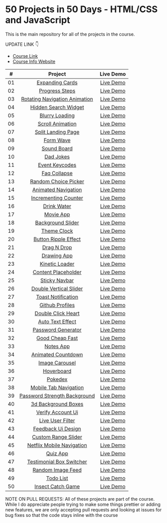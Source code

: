 # 50 Projects in 50 Days - HTML/CSS and JavaScript

This is the main repository for all of the projects in the course.

UPDATE LINK 👇

-   [Course Link](ADD_LINK_HERE)
-   [Course Info Website](https://50projects50days.com)

|  #  |                                                           Project                                                           |                                      Live Demo                                      |
| :-: | :-------------------------------------------------------------------------------------------------------------------------: | :---------------------------------------------------------------------------------: |
| 01  |               [Expanding Cards](https://github.com/bradtraversy/50projects50days/tree/master/expanding-cards)               |        [Live Demo](https://vanillawebprojects.com/projects/expanding-cards/)        |
| 02  |                [Progress Steps](https://github.com/bradtraversy/50projects50days/tree/master/progress-steps)                |        [Live Demo](https://vanillawebprojects.com/projects/progress-steps/)         |
| 03  | [Rotating Navigation Animation](https://github.com/bradtraversy/50projects50days/tree/master/rotating-navigation-animation) | [Live Demo](https://vanillawebprojects.com/projects/rotating-navigation-animation/) |
| 04  |          [Hidden Search Widget](https://github.com/bradtraversy/50projects50days/tree/master/hidden-search-widget)          |     [Live Demo](https://vanillawebprojects.com/projects/hidden-search-widget/)      |
| 05  |                [Blurry Loading](https://github.com/bradtraversy/50projects50days/tree/master/blurry-loading)                |        [Live Demo](https://vanillawebprojects.com/projects/blurry-loading/)         |
| 06  |              [Scroll Animation](https://github.com/bradtraversy/50projects50days/tree/master/scroll-animation)              |       [Live Demo](https://vanillawebprojects.com/projects/scroll-animation/)        |
| 07  |            [Split Landing Page](https://github.com/bradtraversy/50projects50days/tree/master/split-landing-page)            |      [Live Demo](https://vanillawebprojects.com/projects/split-landing-page/)       |
| 08  |                     [Form Wave](https://github.com/bradtraversy/50projects50days/tree/master/form-wave)                     |           [Live Demo](https://vanillawebprojects.com/projects/form-wave/)           |
| 09  |                   [Sound Board](https://github.com/bradtraversy/50projects50days/tree/master/sound-board)                   |          [Live Demo](https://vanillawebprojects.com/projects/sound-board/)          |
| 10  |                     [Dad Jokes](https://github.com/bradtraversy/50projects50days/tree/master/dad-jokes)                     |           [Live Demo](https://vanillawebprojects.com/projects/dad-jokes/)           |
| 11  |                [Event Keycodes](https://github.com/bradtraversy/50projects50days/tree/master/event-keycodes)                |        [Live Demo](https://vanillawebprojects.com/projects/event-keycodes/)         |
| 12  |                  [Faq Collapse](https://github.com/bradtraversy/50projects50days/tree/master/faq-collapse)                  |         [Live Demo](https://vanillawebprojects.com/projects/faq-collapse/)          |
| 13  |          [Random Choice Picker](https://github.com/bradtraversy/50projects50days/tree/master/random-choice-picker)          |     [Live Demo](https://vanillawebprojects.com/projects/random-choice-picker/)      |
| 14  |           [Animated Navigation](https://github.com/bradtraversy/50projects50days/tree/master/animated-navigation)           |      [Live Demo](https://vanillawebprojects.com/projects/animated-navigation/)      |
| 15  |          [Incrementing Counter](https://github.com/bradtraversy/50projects50days/tree/master/incrementing-counter)          |     [Live Demo](https://vanillawebprojects.com/projects/incrementing-counter/)      |
| 16  |                   [Drink Water](https://github.com/bradtraversy/50projects50days/tree/master/drink-water)                   |          [Live Demo](https://vanillawebprojects.com/projects/drink-water/)          |
| 17  |                     [Movie App](https://github.com/bradtraversy/50projects50days/tree/master/movie-app)                     |           [Live Demo](https://vanillawebprojects.com/projects/movie-app/)           |
| 18  |             [Background Slider](https://github.com/bradtraversy/50projects50days/tree/master/background-slider)             |       [Live Demo](https://vanillawebprojects.com/projects/background-slider/)       |
| 19  |                   [Theme Clock](https://github.com/bradtraversy/50projects50days/tree/master/theme-clock)                   |          [Live Demo](https://vanillawebprojects.com/projects/theme-clock/)          |
| 20  |          [Button Ripple Effect](https://github.com/bradtraversy/50projects50days/tree/master/button-ripple-effect)          |     [Live Demo](https://vanillawebprojects.com/projects/button-ripple-effect/)      |
| 21  |                   [Drag N Drop](https://github.com/bradtraversy/50projects50days/tree/master/drag-n-drop)                   |          [Live Demo](https://vanillawebprojects.com/projects/drag-n-drop/)          |
| 22  |                   [Drawing App](https://github.com/bradtraversy/50projects50days/tree/master/drawing-app)                   |          [Live Demo](https://vanillawebprojects.com/projects/drawing-app/)          |
| 23  |                [Kinetic Loader](https://github.com/bradtraversy/50projects50days/tree/master/kinetic-loader)                |        [Live Demo](https://vanillawebprojects.com/projects/kinetic-loader/)         |
| 24  |           [Content Placeholder](https://github.com/bradtraversy/50projects50days/tree/master/content-placeholder)           |      [Live Demo](https://vanillawebprojects.com/projects/content-placeholder/)      |
| 25  |                 [Sticky Navbar](https://github.com/bradtraversy/50projects50days/tree/master/sticky-navbar)                 |         [Live Demo](https://vanillawebprojects.com/projects/sticky-navbar/)         |
| 26  |        [Double Vertical Slider](https://github.com/bradtraversy/50projects50days/tree/master/double-vertical-slider)        |    [Live Demo](https://vanillawebprojects.com/projects/double-vertical-slider/)     |
| 27  |            [Toast Notification](https://github.com/bradtraversy/50projects50days/tree/master/toast-notification)            |      [Live Demo](https://vanillawebprojects.com/projects/toast-notification/)       |
| 28  |               [Github Profiles](https://github.com/bradtraversy/50projects50days/tree/master/github-profiles)               |        [Live Demo](https://vanillawebprojects.com/projects/github-profiles/)        |
| 29  |            [Double Click Heart](https://github.com/bradtraversy/50projects50days/tree/master/double-click-heart)            |      [Live Demo](https://vanillawebprojects.com/projects/double-click-heart/)       |
| 30  |              [Auto Text Effect](https://github.com/bradtraversy/50projects50days/tree/master/auto-text-effect)              |       [Live Demo](https://vanillawebprojects.com/projects/auto-text-effect/)        |
| 31  |            [Password Generator](https://github.com/bradtraversy/50projects50days/tree/master/password-generator)            |      [Live Demo](https://vanillawebprojects.com/projects/password-generator/)       |
| 32  |               [Good Cheap Fast](https://github.com/bradtraversy/50projects50days/tree/master/good-cheap-fast)               |        [Live Demo](https://vanillawebprojects.com/projects/good-cheap-fast/)        |
| 33  |                     [Notes App](https://github.com/bradtraversy/50projects50days/tree/master/notes-app)                     |           [Live Demo](https://vanillawebprojects.com/projects/notes-app/)           |
| 34  |            [Animated Countdown](https://github.com/bradtraversy/50projects50days/tree/master/animated-countdown)            |      [Live Demo](https://vanillawebprojects.com/projects/animated-countdown/)       |
| 35  |                [Image Carousel](https://github.com/bradtraversy/50projects50days/tree/master/image-carousel)                |        [Live Demo](https://vanillawebprojects.com/projects/image-carousel/)         |
| 36  |                    [Hoverboard](https://github.com/bradtraversy/50projects50days/tree/master/hoverboard)                    |          [Live Demo](https://vanillawebprojects.com/projects/hoverboard/)           |
| 37  |                       [Pokedex](https://github.com/bradtraversy/50projects50days/tree/master/pokedex)                       |            [Live Demo](https://vanillawebprojects.com/projects/pokedex/)            |
| 38  |         [Mobile Tab Navigation](https://github.com/bradtraversy/50projects50days/tree/master/mobile-tab-navigation)         |     [Live Demo](https://vanillawebprojects.com/projects/mobile-tab-navigation/)     |
| 39  |  [Password Strength Background](https://github.com/bradtraversy/50projects50days/tree/master/password-strength-background)  | [Live Demo](https://vanillawebprojects.com/projects/password-strength-background/)  |
| 40  |           [3d Background Boxes](https://github.com/bradtraversy/50projects50days/tree/master/3d-background-boxes)           |      [Live Demo](https://vanillawebprojects.com/projects/3d-background-boxes/)      |
| 41  |             [Verify Account Ui](https://github.com/bradtraversy/50projects50days/tree/master/verify-account-ui)             |       [Live Demo](https://vanillawebprojects.com/projects/verify-account-ui/)       |
| 42  |              [Live User Filter](https://github.com/bradtraversy/50projects50days/tree/master/live-user-filter)              |       [Live Demo](https://vanillawebprojects.com/projects/live-user-filter/)        |
| 43  |            [Feedback Ui Design](https://github.com/bradtraversy/50projects50days/tree/master/feedback-ui-design)            |      [Live Demo](https://vanillawebprojects.com/projects/feedback-ui-design/)       |
| 44  |           [Custom Range Slider](https://github.com/bradtraversy/50projects50days/tree/master/custom-range-slider)           |      [Live Demo](https://vanillawebprojects.com/projects/custom-range-slider/)      |
| 45  |     [Netflix Mobile Navigation](https://github.com/bradtraversy/50projects50days/tree/master/netflix-mobile-navigation)     |   [Live Demo](https://vanillawebprojects.com/projects/netflix-mobile-navigation/)   |
| 46  |                      [Quiz App](https://github.com/bradtraversy/50projects50days/tree/master/quiz-app)                      |           [Live Demo](https://vanillawebprojects.com/projects/quiz-app/)            |
| 47  |      [Testimonial Box Switcher](https://github.com/bradtraversy/50projects50days/tree/master/testimonial-box-switcher)      |   [Live Demo](https://vanillawebprojects.com/projects/testimonial-box-switcher/)    |
| 48  |             [Random Image Feed](https://github.com/bradtraversy/50projects50days/tree/master/random-image-feed)             |       [Live Demo](https://vanillawebprojects.com/projects/random-image-feed/)       |
| 49  |                     [Todo List](https://github.com/bradtraversy/50projects50days/tree/master/todo-list)                     |           [Live Demo](https://vanillawebprojects.com/projects/todo-list/)           |
| 50  |             [Insect Catch Game](https://github.com/bradtraversy/50projects50days/tree/master/insect-catch-game)             |       [Live Demo](https://vanillawebprojects.com/projects/insect-catch-game/)       |

NOTE ON PULL REQUESTS: All of these projects are part of the course. While I do appreciate people trying to make some things prettier or adding new features, we are only accepting pull requests and looking at issues for bug fixes so that the code stays inline with the course
